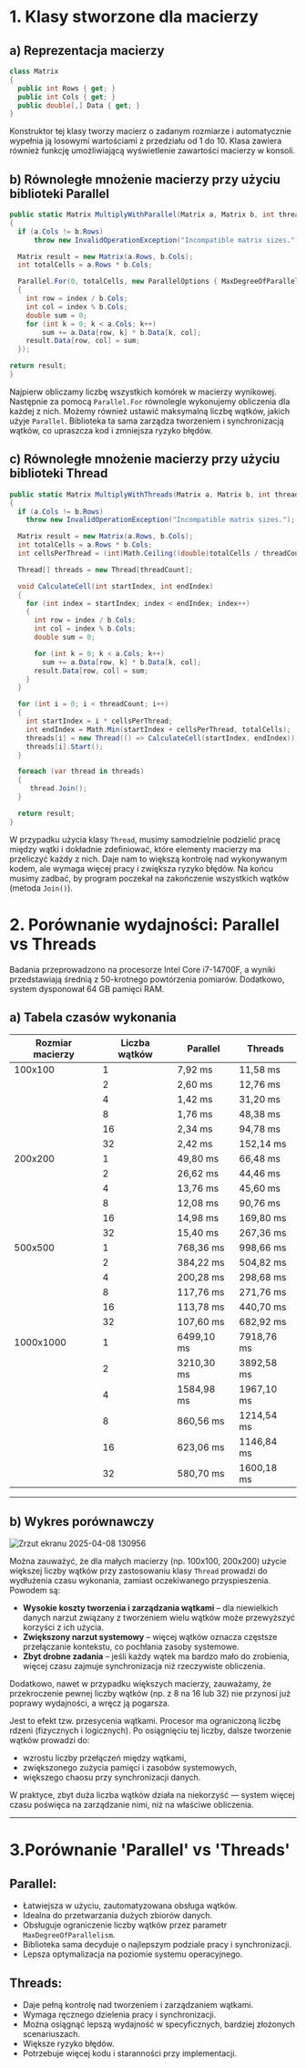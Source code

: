 # 1. Klasy stworzone dla macierzy
## a) Reprezentacja macierzy
```csharp
class Matrix
{
  public int Rows { get; }
  public int Cols { get; }
  public double[,] Data { get; }
}

```
Konstruktor tej klasy tworzy macierz o zadanym rozmiarze i automatycznie wypełnia ją losowymi wartościami z przedziału od 1 do 10. Klasa zawiera również funkcję umożliwiającą wyświetlenie zawartości macierzy w konsoli.
## b) Równoległe mnożenie macierzy przy użyciu biblioteki Parallel
```csharp
public static Matrix MultiplyWithParallel(Matrix a, Matrix b, int threadCount)
{
  if (a.Cols != b.Rows)
      throw new InvalidOperationException("Incompatible matrix sizes.");

  Matrix result = new Matrix(a.Rows, b.Cols);
  int totalCells = a.Rows * b.Cols;

  Parallel.For(0, totalCells, new ParallelOptions { MaxDegreeOfParallelism = threadCount }, index =>
  {
    int row = index / b.Cols;
    int col = index % b.Cols;
    double sum = 0;
    for (int k = 0; k < a.Cols; k++)
        sum += a.Data[row, k] * b.Data[k, col];
    result.Data[row, col] = sum;
  });

return result;
}
```
Najpierw obliczamy liczbę wszystkich komórek w macierzy wynikowej. Następnie za pomocą `Parallel.For` równolegle wykonujemy obliczenia dla każdej z nich. Możemy również ustawić maksymalną liczbę wątków, jakich użyje `Parallel`. Biblioteka ta sama zarządza tworzeniem i synchronizacją wątków, co upraszcza kod i zmniejsza ryzyko błędów.

## c) Równoległe mnożenie macierzy przy użyciu biblioteki Thread
```csharp
public static Matrix MultiplyWithThreads(Matrix a, Matrix b, int threadCount)
{
  if (a.Cols != b.Rows)
    throw new InvalidOperationException("Incompatible matrix sizes.");

  Matrix result = new Matrix(a.Rows, b.Cols);
  int totalCells = a.Rows * b.Cols;
  int cellsPerThread = (int)Math.Ceiling((double)totalCells / threadCount); 

  Thread[] threads = new Thread[threadCount];

  void CalculateCell(int startIndex, int endIndex)
  {
    for (int index = startIndex; index < endIndex; index++)
    {
      int row = index / b.Cols;
      int col = index % b.Cols;
      double sum = 0;

      for (int k = 0; k < a.Cols; k++)
        sum += a.Data[row, k] * b.Data[k, col];
      result.Data[row, col] = sum;
    }
  }

  for (int i = 0; i < threadCount; i++)
  {
    int startIndex = i * cellsPerThread;
    int endIndex = Math.Min(startIndex + cellsPerThread, totalCells);
    threads[i] = new Thread(() => CalculateCell(startIndex, endIndex));
    threads[i].Start();
  }

  foreach (var thread in threads)
  {
     thread.Join();
  }

  return result;
}
```
W przypadku użycia klasy `Thread`, musimy samodzielnie podzielić pracę między wątki i dokładnie zdefiniować, które elementy macierzy ma przeliczyć każdy z nich. Daje nam to większą kontrolę nad wykonywanym kodem, ale wymaga więcej pracy i zwiększa ryzyko błędów. Na końcu musimy zadbać, by program poczekał na zakończenie wszystkich wątków (metoda `Join()`).
# 2. Porównanie wydajności: Parallel vs Threads
Badania przeprowadzono na procesorze Intel Core i7-14700F, a wyniki przedstawiają średnią z 50-krotnego powtórzenia pomiarów. Dodatkowo, system dysponował 64 GB pamięci RAM.
## a) Tabela czasów wykonania

| Rozmiar macierzy | Liczba wątków | Parallel   | Threads    |
|------------------|---------------|------------|------------|
| 100x100          | 1             | 7,92 ms    | 11,58 ms   |
|                  | 2             | 2,60 ms    | 12,76 ms   |
|                  | 4             | 1,42 ms    | 31,20 ms   |
|                  | 8             | 1,76 ms    | 48,38 ms   |
|                  | 16            | 2,34 ms    | 94,78 ms   |
|                  | 32            | 2,42 ms    | 152,14 ms  |
| 200x200          | 1             | 49,80 ms   | 66,48 ms   |
|                  | 2             | 26,62 ms   | 44,46 ms   |
|                  | 4             | 13,76 ms   | 45,60 ms   |
|                  | 8             | 12,08 ms   | 90,76 ms   |
|                  | 16            | 14,98 ms   | 169,80 ms  |
|                  | 32            | 15,40 ms   | 267,36 ms  |
| 500x500          | 1             | 768,36 ms  | 998,66 ms  |
|                  | 2             | 384,22 ms  | 504,82 ms  |
|                  | 4             | 200,28 ms  | 298,68 ms  |
|                  | 8             | 117,76 ms  | 271,76 ms  |
|                  | 16            | 113,78 ms  | 440,70 ms  |
|                  | 32            | 107,60 ms  | 682,92 ms  |
| 1000x1000        | 1             | 6499,10 ms | 7918,76 ms |
|                  | 2             | 3210,30 ms | 3892,58 ms |
|                  | 4             | 1584,98 ms | 1967,10 ms |
|                  | 8             | 860,56 ms  | 1214,54 ms |
|                  | 16            | 623,06 ms  | 1146,84 ms |
|                  | 32            | 580,70 ms  | 1600,18 ms |

---
## b) Wykres porównawczy
![Zrzut ekranu 2025-04-08 130956](https://github.com/user-attachments/assets/341d4959-ac0b-4514-a224-f12d3e3426c5)

Można zauważyć, że dla małych macierzy (np. 100x100, 200x200) użycie większej liczby wątków przy zastosowaniu klasy `Thread` prowadzi do wydłużenia czasu wykonania, zamiast oczekiwanego przyspieszenia. Powodem są:
- **Wysokie koszty tworzenia i zarządzania wątkami** – dla niewielkich danych narzut związany z tworzeniem wielu wątków może przewyższyć korzyści z ich użycia.
- **Zwiększony narzut systemowy** – więcej wątków oznacza częstsze przełączanie kontekstu, co pochłania zasoby systemowe.
- **Zbyt drobne zadania** – jeśli każdy wątek ma bardzo mało do zrobienia, więcej czasu zajmuje synchronizacja niż rzeczywiste obliczenia.

Dodatkowo, nawet w przypadku większych macierzy, zauważamy, że przekroczenie pewnej liczby wątków (np. z 8 na 16 lub 32) nie przynosi już poprawy wydajności, a wręcz ją pogarsza.

Jest to efekt tzw. przesycenia wątkami. Procesor ma ograniczoną liczbę rdzeni (fizycznych i logicznych). Po osiągnięciu tej liczby, dalsze tworzenie wątków prowadzi do:

- wzrostu liczby przełączeń między wątkami,
- zwiększonego zużycia pamięci i zasobów systemowych,
- większego chaosu przy synchronizacji danych.

W praktyce, zbyt duża liczba wątków działa na niekorzyść — system więcej czasu poświęca na zarządzanie nimi, niż na właściwe obliczenia.



---

# 3.Porównanie 'Parallel' vs 'Threads'
## Parallel:
- Łatwiejsza w użyciu, zautomatyzowana obsługa wątków.
- Idealna do przetwarzania dużych zbiorów danych.
- Obsługuje ograniczenie liczby wątków przez parametr `MaxDegreeOfParallelism`.
- Biblioteka sama decyduje o najlepszym podziale pracy i synchronizacji.
- Lepsza optymalizacja na poziomie systemu operacyjnego.
## Threads:
- Daje pełną kontrolę nad tworzeniem i zarządzaniem wątkami.
- Wymaga ręcznego dzielenia pracy i synchronizacji.
- Można osiągnąć lepszą wydajność w specyficznych, bardziej złożonych scenariuszach.
- Większe ryzyko błędów.
- Potrzebuje więcej kodu i staranności przy implementacji.
